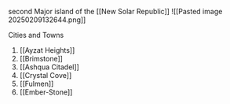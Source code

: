 

second Major island of the [[New Solar Republic]]
![[Pasted image 20250209132644.png]]

Cities and Towns
1. [[Ayzat Heights]]
2. [[Brimstone]]
3. [[Ashqua Citadel]]
4. [[Crystal Cove]]
5. [[Fulmen]]
6. [[Ember-Stone]]

